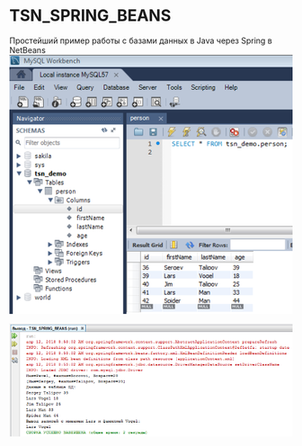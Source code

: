 # TSN_SPRING_BEANS
Простейший пример работы с базами данных в Java через Spring в NetBeans
![screenshot](screenshot2.png)

![screenshot](screenshot1.png)
